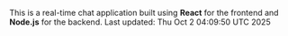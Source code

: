 This is a real-time chat application built using **React** for the frontend and **Node.js** for the backend.
Last updated: Thu Oct  2 04:09:50 UTC 2025
